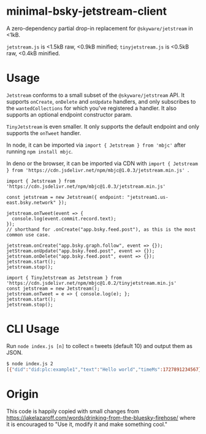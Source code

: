 # minimal-bsky-jetstream-client
A zero-dependency partial drop-in replacement for `@skyware/jetstream` in <1kB. 

`jetstream.js` is <1.5kB raw, <0.9kB minified; `tinyjetstream.js` is <0.5kB raw, <0.4kB minified.

# Usage
`Jetstream` conforms to a small subset of the `@skyware/jetstream` API. It supports `onCreate`, `onDelete` and `onUpdate` handlers, and only subscribes to the `wantedCollections` for which you've registered a handler. It also supports an optional endpoint constructor param.

`TinyJetstream` is even smaller. It only supports the default endpoint and only supports the `onTweet` handler.

In node, it can be imported via `import { Jetstream } from 'mbjc'` after running `npm install mbjc`. 

In deno or the browser, it can be imported via CDN with `import { Jetstream } from 'https://cdn.jsdelivr.net/npm/mbjc@1.0.3/jetstream.min.js'
`.
```
import { Jetstream } from 'https://cdn.jsdelivr.net/npm/mbjc@1.0.3/jetstream.min.js'

const jetstream = new Jetstream({ endpoint: "jetstream1.us-east.bsky.network" });

jetstream.onTweet(event => {
  console.log(event.commit.record.text);
});
// shorthand for .onCreate("app.bsky.feed.post"), as this is the most common use case.

jetstream.onCreate("app.bsky.graph.follow", event => {});
jetStream.onUpdate("app.bsky.feed.post", event => {});
jetstream.onDelete("app.bsky.feed.post", event => {});
jetstream.start();
jetstream.stop();
```


```
import { TinyJetstream as Jetstream } from 'https://cdn.jsdelivr.net/npm/mbjc@1.0.2/tinyjetstream.min.js'
const jetstream = new Jetstream();
jetstream.onTweet = e => { console.log(e); };
jetstream.start();
jetstream.stop();
```

# CLI Usage
Run `node index.js [n]` to collect `n` tweets (default 10) and output them as JSON.

```bash
$ node index.js 2
[{"did":"did:plc:example1","text":"Hello world","timeMs":1727891234567},{"did":"did:plc:example2","text":"Another tweet","timeMs":1727891234568}]
```

# Origin
This code is happily copied with small changes from https://jakelazaroff.com/words/drinking-from-the-bluesky-firehose/ where it is encouraged to "Use it, modify it and make something cool."
